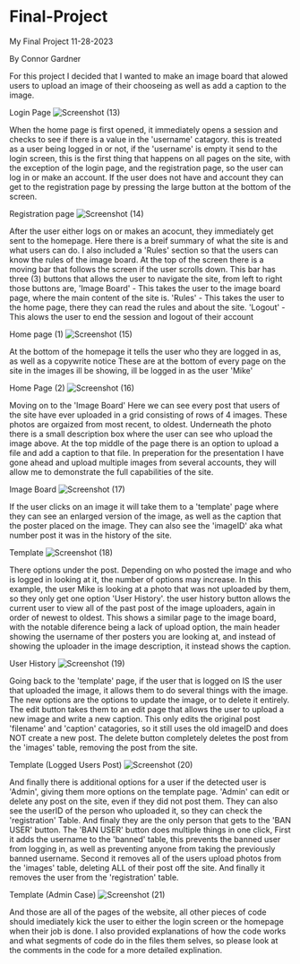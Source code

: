# Final-Project
My Final Project
11-28-2023

By Connor Gardner

For this project I decided that I wanted to make an image board that alowed users to upload an image of their chooseing as well as add a caption to the image.

Login Page
![Screenshot (13)](https://github.com/Doorknob223/Final-Project/assets/104516891/a30998c3-e04b-462b-b6b7-6e24477a0dca)

When the home page is first opened, it immediately opens a session and checks to see if there is a value in the 'username' catagory.
this is treated as a user being logged in or not, if the 'username' is empty it send to the login screen, this is the first thing that happens on all pages on the site,
with the exception of the login page, and the registration page, so the user can log in or make an account.
If the user does not have and account they can get to the registration page by pressing the large button at the bottom of the screen.

Registration page
![Screenshot (14)](https://github.com/Doorknob223/Final-Project/assets/104516891/06d7a4cc-bd92-4aaf-946f-184f0eae5b8b)

After the user either logs on or makes an acocunt, they immediately get sent to the homepage.
Here there is a breif summary of what the site is and what users can do.
I also included a 'Rules' section so that the users can know the rules of the image board.
At the top of the screen there is a moving bar that follows the screen if the user scrolls down.
This bar has three (3) buttons that allows the user to navigate the site, from left to right those buttons are,
'Image Board' - This takes the user to the image board page, where the main content of the site is.
'Rules' - This takes the user to the home page, there they can read the rules and about the site.
'Logout' - This alows the user to end the session and logout of their account

Home page (1)
![Screenshot (15)](https://github.com/Doorknob223/Final-Project/assets/104516891/b08b66a5-9394-446d-9f7f-d169dd5f8ee1)

At the bottom of the homepage it tells the user who they are logged in as, as well as a copywrite notice
These are at the bottom of every page on the site
in the images ill be showing, ill be logged in as the user 'Mike'

Home Page (2)
![Screenshot (16)](https://github.com/Doorknob223/Final-Project/assets/104516891/298389c8-0263-498b-ad1a-a704e8b1da03)

Moving on to the 'Image Board' Here we can see every post that users of the site have ever uploaded in a grid consisting of rows of 4 images.
These photos are orgaized from most recent, to oldest.
Underneath the photo there is a small description box where the user can see who upload the image above.
At the top middle of the page there is an option to upload a file and add a caption to that file.
In preperation for the presentation I have gone ahead and upload multiple images from several accounts, they will allow me to demonstrate the full capabilities of the site.

Image Board
![Screenshot (17)](https://github.com/Doorknob223/Final-Project/assets/104516891/cd7af3c9-bcb3-4f5d-9820-c5f1603589f5)

If the user clicks on an image it will take them to a 'template' page where they can see an enlarged version of the image, 
as well as the caption that the poster placed on the image.
They can also see the 'imageID' aka what number post it was in the history of the site.

Template
![Screenshot (18)](https://github.com/Doorknob223/Final-Project/assets/104516891/90dfabdc-50b0-4264-9da0-edb5292a4377)

There options under the post. Depending on who posted the image and who is logged in looking at it, the number of options may increase.
In this example, the user Mike is looking at a photo that was not uploaded by them, so they only get one option 'User History'.
the user history button allows the current user to view all of the past post of the image uploaders, again in order of newest to oldest.
This shows a similar page to the image board, with the notable diference being a lack of upload option, the main header showing the username of ther posters you are looking at,
and instead of showing the uploader in the image description, it instead shows the caption.

User History
![Screenshot (19)](https://github.com/Doorknob223/Final-Project/assets/104516891/69483e4f-30f8-428a-9529-4dce2fe741dd)

Going back to the 'template' page, if the user that is logged on IS the user that uploaded the image, it allows them to do several things with the image.
The new options are the options to update the image, or to delete it entirely.
The edit button takes them to an edit page that allows the user to upload a new image and write a new caption.
This only edits the original post 'filename' and 'caption' catagories, so it still uses the old imageID and does NOT create a new post.
The delete button completely deletes the post from the 'images' table, removing the post from the site.

Template (Logged Users Post)
![Screenshot (20)](https://github.com/Doorknob223/Final-Project/assets/104516891/3e7baaef-9c03-4eb9-80f6-42f72fb298e9)

And finally there is additional options for a user if the detected user is 'Admin', giving them more options on the template page.
'Admin' can edit or delete any post on the site, even if they did not post them.
They can also see the userID of the person who uploaded it, so they can check the 'registration' Table.
And finaly they are the only person that gets to the 'BAN USER' button.
The 'BAN USER' button does multiple things in one click,
First it adds the username to the 'banned' table, this prevents the banned user from logging in, as well as preventing anyone from taking the previously banned username.
Second it removes all of the users upload photos from the 'images' table, deleting ALL of their post off the site.
And finally it removes the user from the 'registration' table.

Template (Admin Case)
![Screenshot (21)](https://github.com/Doorknob223/Final-Project/assets/104516891/0c016c01-d83c-44b4-ac50-583d9c2d6d36)

And those are all of the pages of the website, all other pieces of code should imediately kick the user to either the login screen or the homepage when their job is done.
I also provided explanations of how the code works and what segments of code do in the files them selves, so please look at the comments in the code for a more detailed explination.
